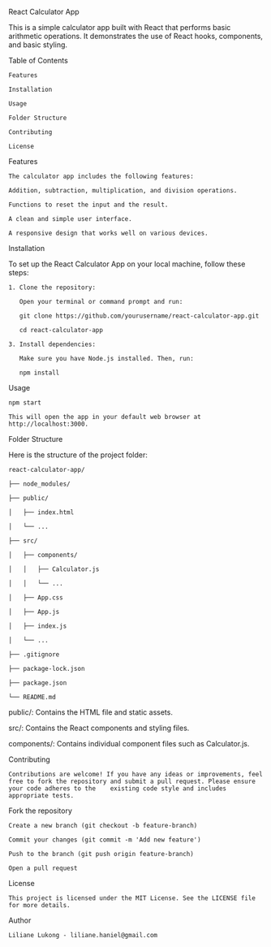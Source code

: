 React Calculator App

This is a simple calculator app built with React that performs basic arithmetic operations. It demonstrates the use of React hooks, components, and basic styling.


Table of Contents

	Features
	
	Installation
	
	Usage
	
	Folder Structure
	
	Contributing
	
	License


Features

	The calculator app includes the following features:
	
	Addition, subtraction, multiplication, and division operations.
	
	Functions to reset the input and the result.
	
	A clean and simple user interface.
	
	A responsive design that works well on various devices.


Installation

To set up the React Calculator App on your local machine, follow these steps:

	1. Clone the repository:
	
	   Open your terminal or command prompt and run:
	   
	   git clone https://github.com/yourusername/react-calculator-app.git
	   
	   cd react-calculator-app

	3. Install dependencies:
	
	   Make sure you have Node.js installed. Then, run:
	   
	   npm install


Usage

	npm start

	This will open the app in your default web browser at http://localhost:3000.


Folder Structure

Here is the structure of the project folder:

	react-calculator-app/
	
	├── node_modules/
	
	├── public/
	
	│   ├── index.html
	
	│   └── ...
	
	├── src/
	
	│   ├── components/

	│   │   ├── Calculator.js
	
	│   │   └── ...
	
	│   ├── App.css
	
	│   ├── App.js
	
	│   ├── index.js
	
	│   └── ...
	
	├── .gitignore

	├── package-lock.json
	
	├── package.json
	
	└── README.md


public/: Contains the HTML file and static assets.

src/: Contains the React components and styling files.

components/: Contains individual component files such as Calculator.js.


Contributing

	Contributions are welcome! If you have any ideas or improvements, feel free to fork the repository and submit a pull request. Please ensure your code adheres to the 	existing code style and includes appropriate tests.


Fork the repository

	Create a new branch (git checkout -b feature-branch)
	
	Commit your changes (git commit -m 'Add new feature')
	
	Push to the branch (git push origin feature-branch)

	Open a pull request


License

	This project is licensed under the MIT License. See the LICENSE file for more details.

 Author

 	Liliane Lukong - liliane.haniel@gmail.com

